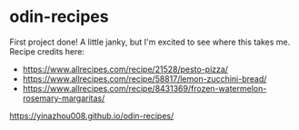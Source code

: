 # odin-recipes
First project done! A little janky, but I'm excited to see where this takes me. 
Recipe credits here: 
- https://www.allrecipes.com/recipe/21528/pesto-pizza/
- https://www.allrecipes.com/recipe/58817/lemon-zucchini-bread/
- https://www.allrecipes.com/recipe/8431369/frozen-watermelon-rosemary-margaritas/

https://yinazhou008.github.io/odin-recipes/

